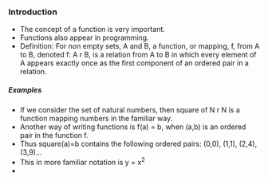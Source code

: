 
### Introduction

- The concept of a function is very important. 
- Functions also appear in programming. 
- Definition: For non empty sets, A and B, a function, or mapping, f, from A to B, denoted f: A r B, is a relation from A to B in which every element of A appears exactly once as the first component of an ordered pair in a relation. 

##### Examples

- If we consider the set of natural numbers, then square of N r N is a function mapping numbers in the familiar way. 
- Another way of writing functions is f(a) = b, when (a,b) is an ordered pair in the function f. 
- Thus square(a)=b contains the following ordered pairs: (0,0), (1,1), (2,4), (3,9)...
- This in more familiar notation is y = x<sup>2</sup>
- 
